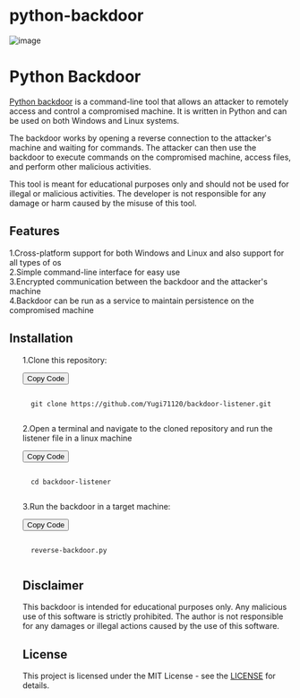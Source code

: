 # python-backdoor
![image](https://user-images.githubusercontent.com/86682458/227705199-8ed9a4a5-9fcc-4d12-8430-5e7335e74e7c.png)
<!DOCTYPE html>
<html>
<head>
	
</head>
<body>
	<h1>Python Backdoor</h1>
	<p><a href="https://github.com/Yugi71120/python-backdoor/blob/main/python%20backdoor.pdf">Python backdoor</a> is a command-line tool that allows an attacker to remotely access and control a compromised machine. It is written in Python and can be used on both Windows and Linux systems.

The backdoor works by opening a reverse connection to the attacker's machine and waiting for commands. The attacker can then use the backdoor to execute commands on the compromised machine, access files, and perform other malicious activities.

This tool is meant for educational purposes only and should not be used for illegal or malicious activities. The developer is not responsible for any damage or harm caused by the misuse of this tool.</p>
	<h2>Features</h2>
	<p>1.Cross-platform support for both Windows and Linux and also support for all types of os <br>
2.Simple command-line interface for easy use<br>
3.Encrypted communication between the backdoor and the attacker's machine<br>
4.Backdoor can be run as a service to maintain persistence on the compromised machine</p>
	<h2>Installation</h2>
	<ol>
		<p>1.Clone this repository:</p>
		<div>
  <button class="btn" data-clipboard-target="#code">Copy Code</button>
  <pre><code id="code">
  git clone https://github.com/Yugi71120/backdoor-listener.git
  </code></pre>
</div>
			<p>2.Open a terminal and navigate to the cloned repository and run the listener file in a linux machine </p>
		<div>
  <button class="btn" data-clipboard-target="#code">Copy Code</button>
  <pre><code id="code">
  cd backdoor-listener
  </code></pre>
</div>
		<p>3.Run the backdoor in a target machine:</p>
		<div>
  <button class="btn" data-clipboard-target="#code">Copy Code</button>
  <pre><code id="code">
  reverse-backdoor.py
  </code></pre>
</div>	
		<h2>Disclaimer</h2>
		<p>This backdoor is intended for educational purposes only. Any malicious use of this software is strictly prohibited. The author is not responsible for any damages or illegal actions caused by the use of this software.</p>
		<h2>License</h2>
		<p>This project is licensed under the MIT License - see the 
			<a href="https://github.com/Yugi71120/python-backdoor/blob/main/LICENSE">LICENSE</a> for details.</p>
			
</body>
</html>
